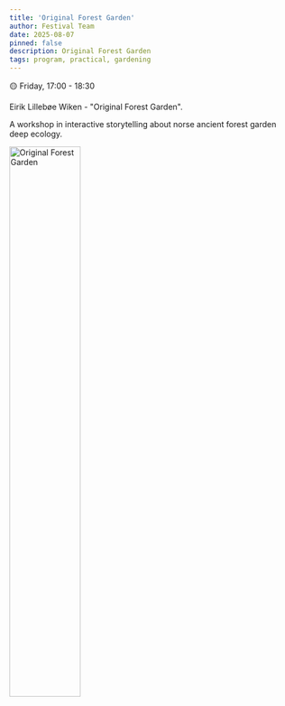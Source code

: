 ```yaml
---
title: 'Original Forest Garden'
author: Festival Team
date: 2025-08-07
pinned: false
description: Original Forest Garden
tags: program, practical, gardening
---
```


<script>
    import Image from  '$lib/Image.svelte'
</script>

🟡 Friday, 17:00 - 18:30

Eirik Lillebøe Wiken - "Original Forest Garden".

A workshop in interactive storytelling about norse ancient forest garden deep ecology.

<Image 
  src='program/practical-gardening/2-original-forest-garden.png'
  caption='Original Forest Garden'
  alt='Original Forest Garden'
  width='50%'/> 